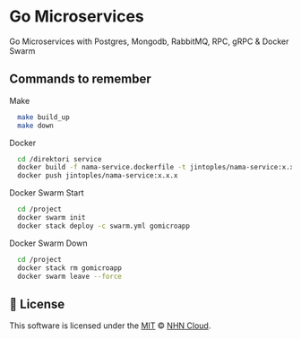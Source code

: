 # Go Microservices

Go Microservices with Postgres, Mongodb, RabbitMQ, RPC, gRPC & Docker Swarm 

## Commands to remember 

Make

```bash
  make build_up
  make down
```

Docker

```bash
  cd /direktori service
  docker build -f nama-service.dockerfile -t jintoples/nama-service:x.x.x .
  docker push jintoples/nama-service:x.x.x
```

Docker Swarm Start

```bash
  cd /project
  docker swarm init
  docker stack deploy -c swarm.yml gomicroapp
```

Docker Swarm Down

```bash
  cd /project
  docker stack rm gomicroapp
  docker swarm leave --force
```

## 📜 License

This software is licensed under the [MIT](https://github.com/nhn/tui.editor/blob/master/LICENSE) © [NHN Cloud](https://github.com/nhn).
